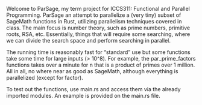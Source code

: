 Welcome to ParSage, my term project for ICCS311: Functional and Parallel Programming. ParSage an attempt to parallelize a (very tiny) subset of SageMath functions in Rust, utilizing parallelism techniques covered in class. The main focus is number theory, such as prime numbers, primitive roots, RSA, etc. Essentially, things that will require some searching, where we can divide the search space and perform searching in parallel.

The running time is reasonably fast for “standard” use but some functions take some time for large inputs (> 10^8). For example, the par_prime_factors functions takes over a minute for n that is a product of primes over 1 million. All in all, no where near as good as SageMath, although everything is parallelized (except for factor).

To test out the functions, use main.rs and access them via the already imported modules. An example is provided on the main.rs file. 
